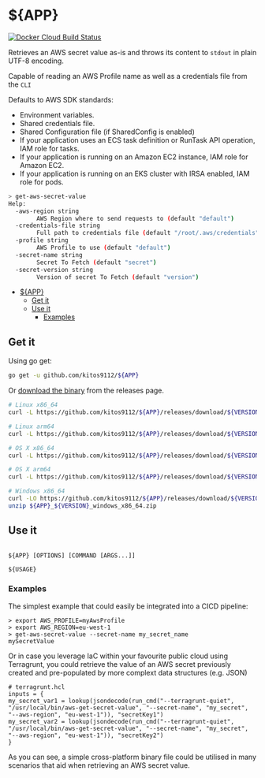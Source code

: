 # ${APP}

[![Docker Cloud Build Status](https://img.shields.io/docker/cloud/build/kitos9112/get-aws-secret-value.svg)](https://hub.docker.com/r/kitos9112/aws_get_secret_value/tags)

Retrieves an AWS secret value as-is and throws its content to `stdout` in plain UTF-8 encoding.

Capable of reading an AWS Profile name as well as a credentials file from the `CLI`

Defaults to AWS SDK standards:

* Environment variables.
* Shared credentials file.
* Shared Configuration file (if SharedConfig is enabled)
* If your application uses an ECS task definition or RunTask API operation, IAM role for tasks.
* If your application is running on an Amazon EC2 instance, IAM role for Amazon EC2.
* If your application is running on an EKS cluster with IRSA enabled, IAM role for pods.

```bash
> get-aws-secret-value
Help:
  -aws-region string
        AWS Region where to send requests to (default "default")
  -credentials-file string
        Full path to credentials file (default "/root/.aws/credentials")
  -profile string
        AWS Profile to use (default "default")
  -secret-name string
        Secret To Fetch (default "secret")
  -secret-version string
        Version of secret To Fetch (default "version")
```
<!-- TOC -->

- [${APP}](#app)
  - [Get it](#get-it)
  - [Use it](#use-it)
    - [Examples](#examples)

<!-- /TOC -->

## Get it

Using go get:

```bash
go get -u github.com/kitos9112/${APP}
```

Or [download the binary](https://github.com/kitos9112/${APP}/releases/latest) from the releases page.

```bash
# Linux x86_64
curl -L https://github.com/kitos9112/${APP}/releases/download/${VERSION}/${APP}_${VERSION}_linux_x86_64.tar.gz | tar xz

# Linux arm64
curl -L https://github.com/kitos9112/${APP}/releases/download/${VERSION}/${APP}_${VERSION}_linux_arm64.tar.gz | tar xz

# OS X x86_64
curl -L https://github.com/kitos9112/${APP}/releases/download/${VERSION}/${APP}_${VERSION}_osx_x86_64.tar.gz | tar xz

# OS X arm64
curl -L https://github.com/kitos9112/${APP}/releases/download/${VERSION}/${APP}_${VERSION}_osx_arm64.tar.gz | tar xz

# Windows x86_64
curl -LO https://github.com/kitos9112/${APP}/releases/download/${VERSION}/${APP}_${VERSION}_windows_x86_64.zip
unzip ${APP}_${VERSION}_windows_x86_64.zip
```

## Use it

```text

${APP} [OPTIONS] [COMMAND [ARGS...]]

${USAGE}
```

### Examples

The simplest example that could easily be integrated into a CICD pipeline:

```shell
> export AWS_PROFILE=myAwsProfile
> export AWS_REGION=eu-west-1
> get-aws-secret-value --secret-name my_secret_name
mySecretValue

```

Or in case you leverage IaC within your favourite public cloud using Terragrunt, you could retrieve the value of an AWS secret previously created and pre-populated by more complext data structures (e.g. JSON)

``` hcl
# terragrunt.hcl
inputs = {
my_secret_var1 = lookup(jsondecode(run_cmd("--terragrunt-quiet", "/usr/local/bin/aws-get-secret-value", "--secret-name", "my_secret", "--aws-region", "eu-west-1")), "secretKey1")
my_secret_var2 = lookup(jsondecode(run_cmd("--terragrunt-quiet", "/usr/local/bin/aws-get-secret-value", "--secret-name", "my_secret", "--aws-region", "eu-west-1")), "secretKey2")
}
```

As you can see, a simple cross-platform binary file could be utilised in many scenarios that aid when retrieving an AWS secret value.
